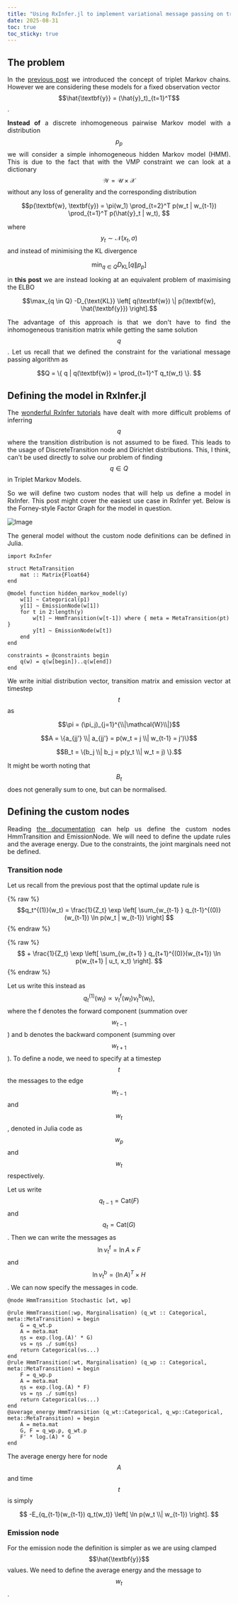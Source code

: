 ```yaml
---
title: "Using RxInfer.jl to implement variational message passing on triplet Markov chains"
date: 2025-08-31
toc: true
toc_sticky: true
---
```


<style type="text/css">
    p {
        text-align: justify;
    }
</style>

## The problem
In the [previous post](https://jaanerikpihel.com/2025/08/23/intro.html) we introduced the concept of triplet Markov chains. However we are considering these models for a fixed observation vector $$\hat{\textbf{y}} = (\hat{y}_t)_{t=1}^T$$.

**Instead of** a discrete inhomogeneous pairwise Markov model with a distribution $$p_p$$ we will consider a simple inhomogeneous hidden Markov model (HMM). This is due to the fact that with the VMP constraint we can look at a dictionary $$\mathcal{W} = \mathcal{U} \times \mathcal{X}$$ without any loss of generality and the corresponding distribution

$$p(\textbf{w}, \textbf{y}) = \pi(w_1) \prod_{t=2}^T p(w_t | w_{t-1}) \prod_{t=1}^T p(\hat{y}_t | w_t), $$

where $$y_t \sim \mathcal{N}(x_t, \sigma )$$ and instead of minimising the KL divergence

$$\min_{q \in Q} D_{\text{KL}} \left[ q \| p_p \right]$$

in **this post** we are instead looking at an equivalent problem of maximising the ELBO

$$\max_{q \in Q} -D_{\text{KL}} \left[ q(\textbf{w}) \| p(\textbf{w}, \hat{\textbf{y}}) \right].$$

The advantage of this approach is that we don't have to find the inhomogeneous tranisition matrix while getting the same solution $$q$$. Let us recall that we defined the constraint for the variational message passing algorithm as

$$Q = \{ q | q(\textbf{w}) = \prod_{t=1}^T q_t(w_t) \}. $$

## Defining the model in RxInfer.jl

The [wonderful RxInfer tutorials](https://examples.rxinfer.com/) have dealt with more difficult problems of inferring $$q$$ where the transition distribution is not assumed to be fixed. This leads to the usage of DiscreteTransition node and Dirichlet distributions. This, I think, can't be used directly to solve our problem of finding $$q \in Q$$ in Triplet Markov Models.

So we will define two custom nodes that will help us define a model in RxInfer. This post might cover the easiest use case in RxInfer yet. Below is the Forney-style Factor Graph for the model in question.

![Image](/assets/images/vmp_model.png)

The general model without the custom node definitions can be defined in Julia.

```
import RxInfer

struct MetaTransition
    mat :: Matrix{Float64}
end

@model function hidden_markov_model(y)
    w[1] ~ Categorical(p1)
    y[1] ~ EmissionNode(w[1])
    for t in 2:length(y)
        w[t] ~ HmmTransition(w[t-1]) where { meta = MetaTransition(pt) }
        y[t] ~ EmissionNode(w[t])
    end
end

constraints = @constraints begin
    q(w) = q(w[begin])..q(w[end])
end
```

We write initial distribution vector, transition matrix and emission vector at timestep $$t$$ as 

$$\pi = (\pi_j)_{j=1}^{\\|\mathcal{W}\\|}$$

$$A = \{a_{jj'} \\| a_{jj'} = p(w_t = j \\| w_{t-1} = j')\}$$

$$B_t = \{b_j \\| b_j = p(y_t \\| w_t = j) \}.$$

It might be worth noting that $$B_t$$ does not generally sum to one, but can be normalised.


## Defining the custom nodes

Reading [the documentation](https://docs.rxinfer.com/stable/manuals/customization/custom-node/#Sum-product-message-passing-update-rules) can help us define the custom nodes HmmTransition and EmissionNode. We will need to define the update rules and the average energy. Due to the constraints, the joint marginals need not be defined.

### Transition node
Let us recall from the previous post that the optimal update rule is

{% raw %} $$q_t^{(1)}(w_t) =
 \frac{1}{Z_t} \exp \left[  \sum_{w_{t-1} } q_{t-1}^{(0)} (w_{t-1}) \ln p(w_t | w_{t-1}) \right] $$ {% endraw %}

 {% raw %} $$ + \frac{1}{Z_t} \exp \left[  \sum_{w_{t+1} }     q_{t+1}^{(0)}(w_{t+1}) \ln p(w_{t+1} | u_t, x_t) \right]. $$ {% endraw %}

Let us write this instead as $$q_t^{(1)}(w_t) \propto \nu_t^{\text{f}}(w_t) \nu_t^{\text{b}}(w_t),$$ where the f denotes the forward component (summation over $$w_{t-1}$$) and b denotes the backward component (summing over $$w_{t+1}$$). To define a node, we need to specify at a timestep $$t$$ the messages to the edge $$w_{t-1}$$ and $$w_t$$, denoted in Julia code as $$w_p$$ and $$w_t$$ respectively.

Let us write $$q_{t-1} = \text{Cat}(F)$$ and $$q_{t} = \text{Cat}(G)$$. Then we can write the messages as $$\ln \nu_t^{\text{f}} = \ln A \times F$$ and $$\ln \nu_t^{\text{b}} = (\ln A)^T \times H$$. We can now specify the messages in code.

```
@node HmmTransition Stochastic [wt, wp]

@rule HmmTransition(:wp, Marginalisation) (q_wt :: Categorical, meta::MetaTransition) = begin
    G = q_wt.p
    A = meta.mat
    ηs = exp.(log.(A)' * G)
    νs = ηs ./ sum(ηs)
    return Categorical(νs...)
end
@rule HmmTransition(:wt, Marginalisation) (q_wp :: Categorical, meta::MetaTransition) = begin
    F = q_wp.p
    A = meta.mat 
    ηs = exp.(log.(A) * F)  
    νs = ηs ./ sum(ηs)
    return Categorical(νs...)
end
@average_energy HmmTransition (q_wt::Categorical, q_wp::Categorical, meta::MetaTransition) = begin
    A = meta.mat
    G, F = q_wp.p, q_wt.p
    F' * log.(A) * G
end
```
The average energy here for node $$A$$ and time $$t$$ is simply

$$ -E_{q_{t-1}(w_{t-1}) q_t(w_t)} \left[ \ln p(w_t \\| w_{t-1})  \right]. $$

### Emission node

For the emission node the definition is simpler as we are using clamped $$\hat{\textbf{y}}$$ values. We need to define the average energy and the message to $$w_t$$.


